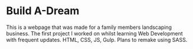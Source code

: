# Build A-Dream

This is a webpage that was made for a family members landscaping business.
The first project I worked on whilst learning Web Development with frequent updates.
HTML, CSS, JS, Gulp.
Plans to remake using SASS.
